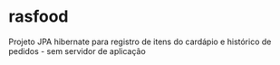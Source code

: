 # rasfood
Projeto JPA hibernate para registro de itens do cardápio e histórico de pedidos - sem servidor de aplicação
